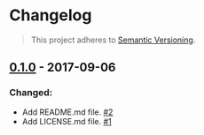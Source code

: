 # Changelog
> This project adheres to [Semantic Versioning](http://semver.org/).

## [0.1.0](https://github.com/nbish11/cl/releases/tag/0.1.0) - 2017-09-06
### Changed:
- Add README.md file. [\#2](https://github.com/nbish11/cl/issues/2)
- Add LICENSE.md file. [\#1](https://github.com/nbish11/cl/issues/1)

